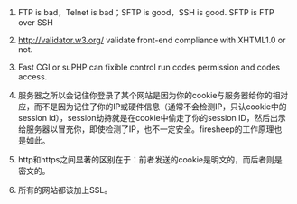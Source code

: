 1. FTP is bad，Telnet is bad；SFTP is good，SSH is good. SFTP is FTP
over SSH

2. http://validator.w3.org/ validate front-end compliance with XHTML1.0
or not.

3. Fast CGI or suPHP can fixible control run codes permission and codes
access.

4. 服务器之所以会记住你登录了某个网站是因为你的cookie与服务器给你的相对应，而不是因为记住了你的IP或硬件信息（通常不会检测IP，只认cookie中的session id），session劫持就是在cookie中偷走了你的session ID，然后出示给服务器以冒充你，即使检测了IP，也不一定安全。firesheep的工作原理也是如此。

5. http和https之间显著的区别在于：前者发送的cookie是明文的，而后者则是密文的。

6. 所有的网站都该加上SSL。
